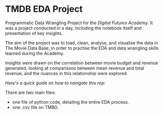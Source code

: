 # **TMDB EDA Project**

Programmatic Data Wrangling Project for the _Digital Futures Academy_.  It was a project conducted in a day, including the notebook itself and presentation of key insights.

The aim of the project was to load, clean, analyse, and visualise the data in The Movie Data Base, in order to practise the EDA and data wrangling skills learned during the Academy. 

Insights were drawn on the correlation between movie budget and revenue generated, looking at comparisons between mean revenue and total revenue, and the nuances in this relationship were explored.

_Here's a quick guide on how to navigate this rep:_

There are two main files:

- one file of python code, detailing the entire EDA process.
- one .csv file on TMBD.
